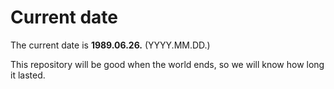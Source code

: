 # Current date

The current date is **1989.06.26.** (YYYY.MM.DD.)

This repository will be good when the world ends, so we will know how long it lasted.